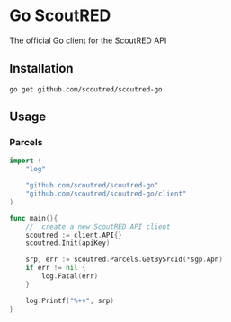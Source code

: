 # Go ScoutRED
The official Go client for the ScoutRED API

## Installation

```
go get github.com/scoutred/scoutred-go
```

## Usage

### Parcels

```go
import (
	"log"

	"github.com/scoutred/scoutred-go"
	"github.com/scoutred/scoutred-go/client"
)

func main(){
	//	create a new ScoutRED API client
	scoutred := client.API{}
	scoutred.Init(apiKey)

	srp, err := scoutred.Parcels.GetBySrcId(*sgp.Apn)
	if err != nil {
		log.Fatal(err)
	}

	log.Printf("%+v", srp)	
}
```
